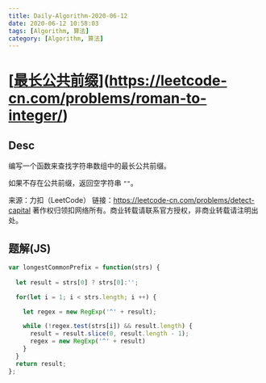 ```yaml
---
title: Daily-Algorithm-2020-06-12
date: 2020-06-12 10:58:03
tags: [Algorithm, 算法]
category: [Algorithm, 算法]
---
```




# [[最长公共前缀](https://leetcode-cn.com/problems/longest-common-prefix/)](https://leetcode-cn.com/problems/roman-to-integer/)

## Desc

编写一个函数来查找字符串数组中的最长公共前缀。

如果不存在公共前缀，返回空字符串 `""`。

来源：力扣（LeetCode）
链接：https://leetcode-cn.com/problems/detect-capital
著作权归领扣网络所有。商业转载请联系官方授权，非商业转载请注明出处。



## 题解(JS)



```js
var longestCommonPrefix = function(strs) {
  
  let result = strs[0] ? strs[0]:'';

  for(let i = 1; i < strs.length; i ++) {

    let regex = new RegExp('^' + result);

    while (!regex.test(strs[i]) && result.length) {
      result = result.slice(0, result.length - 1);
      regex = new RegExp('^' + result)
    }
  }
  return result;
};
```

